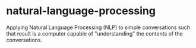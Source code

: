 # natural-language-processing
Applying Natural Language Processing (NLP) to simple conversations such that result is a computer capable of "understanding" the contents of the conversations.
